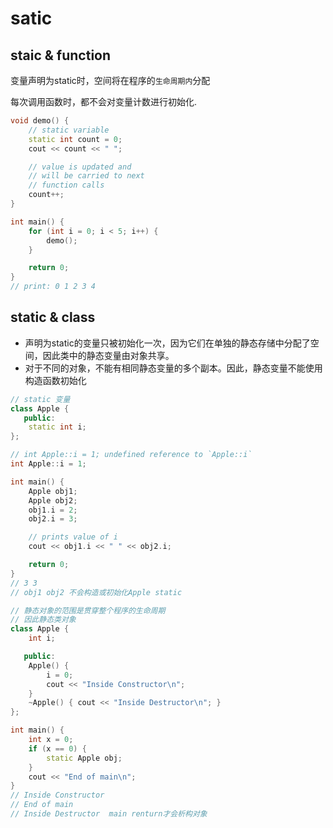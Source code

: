 # satic

## staic & function

变量声明为static时，空间将在程序的`生命周期内`分配

每次调用函数时，都不会对变量计数进行初始化.

```cpp
void demo() {
    // static variable
    static int count = 0;
    cout << count << " ";

    // value is updated and
    // will be carried to next
    // function calls
    count++;
}

int main() {
    for (int i = 0; i < 5; i++) {
        demo();
    }

    return 0;
}
// print: 0 1 2 3 4
```

## static & class

- 声明为static的变量只被初始化一次，因为它们在单独的静态存储中分配了空间，因此类中的静态变量由对象共享。
- 对于不同的对象，不能有相同静态变量的多个副本。因此，静态变量不能使用构造函数初始化

```cpp
// static 变量
class Apple {
   public:
    static int i;
};

// int Apple::i = 1; undefined reference to `Apple::i`
int Apple::i = 1; 

int main() {
    Apple obj1;
    Apple obj2;
    obj1.i = 2;
    obj2.i = 3;

    // prints value of i
    cout << obj1.i << " " << obj2.i;

    return 0;
}
// 3 3
// obj1 obj2 不会构造或初始化Apple static
```

```cpp
// 静态对象的范围是贯穿整个程序的生命周期
// 因此静态类对象
class Apple {
    int i;

   public:
    Apple() {
        i = 0;
        cout << "Inside Constructor\n";
    }
    ~Apple() { cout << "Inside Destructor\n"; }
};

int main() {
    int x = 0;
    if (x == 0) {
        static Apple obj;
    }
    cout << "End of main\n";
}
// Inside Constructor
// End of main
// Inside Destructor  main renturn才会析构对象
```